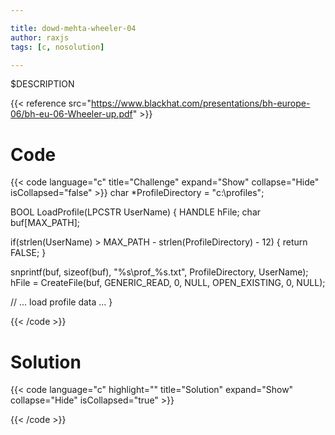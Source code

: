 ```yaml
---

title: dowd-mehta-wheeler-04
author: raxjs
tags: [c, nosolution]

---
```


$DESCRIPTION

<!--more-->
{{< reference src="https://www.blackhat.com/presentations/bh-europe-06/bh-eu-06-Wheeler-up.pdf" >}}

# Code
{{< code language="c"  title="Challenge" expand="Show" collapse="Hide" isCollapsed="false" >}}
char *ProfileDirectory = "c:\profiles";

BOOL LoadProfile(LPCSTR UserName) {
  HANDLE hFile;
  char buf[MAX_PATH];

  if(strlen(UserName) > MAX_PATH - strlen(ProfileDirectory) - 12) {
    return FALSE;
  }

  snprintf(buf, sizeof(buf), "%s\prof_%s.txt", ProfileDirectory, UserName);
  hFile = CreateFile(buf, GENERIC_READ, 0, NULL, OPEN_EXISTING, 0, NULL);

  // ... load profile data ...
}


{{< /code >}}

# Solution
{{< code language="c" highlight="" title="Solution" expand="Show" collapse="Hide" isCollapsed="true" >}}

{{< /code >}}